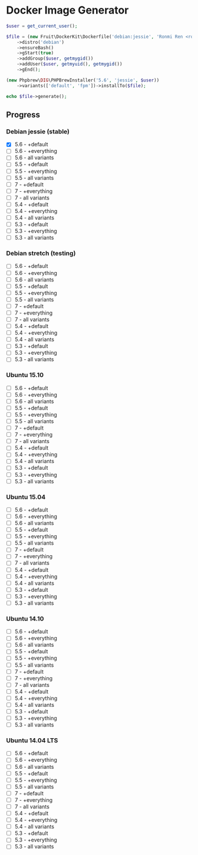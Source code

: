 # Docker Image Generator

```php
$user = get_current_user();

$file = (new Fruit\DockerKit\Dockerfile('debian:jessie', 'Ronmi Ren <ronmi@patrolavia.com>'))
    ->distro('debian')
    ->ensureBash()
    ->gStart(true)
    ->addGroup($user, getmygid())
    ->addUser($user, getmyuid(), getmygid())
    ->gEnd();

(new Phpbrew\DIG\PHPBrewInstaller('5.6', 'jessie', $user))
    ->variants(['default', 'fpm'])->installTo($file);

echo $file->generate();
```

## Progress

### Debian jessie (stable)

- [x] 5.6 - +default
- [ ] 5.6 - +everything
- [ ] 5.6 - all variants
- [ ] 5.5 - +default
- [ ] 5.5 - +everything
- [ ] 5.5 - all variants
- [ ] 7 - +default
- [ ] 7 - +everything
- [ ] 7 - all variants
- [ ] 5.4 - +default
- [ ] 5.4 - +everything
- [ ] 5.4 - all variants
- [ ] 5.3 - +default
- [ ] 5.3 - +everything
- [ ] 5.3 - all variants

### Debian stretch (testing)

- [ ] 5.6 - +default
- [ ] 5.6 - +everything
- [ ] 5.6 - all variants
- [ ] 5.5 - +default
- [ ] 5.5 - +everything
- [ ] 5.5 - all variants
- [ ] 7 - +default
- [ ] 7 - +everything
- [ ] 7 - all variants
- [ ] 5.4 - +default
- [ ] 5.4 - +everything
- [ ] 5.4 - all variants
- [ ] 5.3 - +default
- [ ] 5.3 - +everything
- [ ] 5.3 - all variants

### Ubuntu 15.10

- [ ] 5.6 - +default
- [ ] 5.6 - +everything
- [ ] 5.6 - all variants
- [ ] 5.5 - +default
- [ ] 5.5 - +everything
- [ ] 5.5 - all variants
- [ ] 7 - +default
- [ ] 7 - +everything
- [ ] 7 - all variants
- [ ] 5.4 - +default
- [ ] 5.4 - +everything
- [ ] 5.4 - all variants
- [ ] 5.3 - +default
- [ ] 5.3 - +everything
- [ ] 5.3 - all variants

### Ubuntu 15.04

- [ ] 5.6 - +default
- [ ] 5.6 - +everything
- [ ] 5.6 - all variants
- [ ] 5.5 - +default
- [ ] 5.5 - +everything
- [ ] 5.5 - all variants
- [ ] 7 - +default
- [ ] 7 - +everything
- [ ] 7 - all variants
- [ ] 5.4 - +default
- [ ] 5.4 - +everything
- [ ] 5.4 - all variants
- [ ] 5.3 - +default
- [ ] 5.3 - +everything
- [ ] 5.3 - all variants

### Ubuntu 14.10

- [ ] 5.6 - +default
- [ ] 5.6 - +everything
- [ ] 5.6 - all variants
- [ ] 5.5 - +default
- [ ] 5.5 - +everything
- [ ] 5.5 - all variants
- [ ] 7 - +default
- [ ] 7 - +everything
- [ ] 7 - all variants
- [ ] 5.4 - +default
- [ ] 5.4 - +everything
- [ ] 5.4 - all variants
- [ ] 5.3 - +default
- [ ] 5.3 - +everything
- [ ] 5.3 - all variants

### Ubuntu 14.04 LTS

- [ ] 5.6 - +default
- [ ] 5.6 - +everything
- [ ] 5.6 - all variants
- [ ] 5.5 - +default
- [ ] 5.5 - +everything
- [ ] 5.5 - all variants
- [ ] 7 - +default
- [ ] 7 - +everything
- [ ] 7 - all variants
- [ ] 5.4 - +default
- [ ] 5.4 - +everything
- [ ] 5.4 - all variants
- [ ] 5.3 - +default
- [ ] 5.3 - +everything
- [ ] 5.3 - all variants
